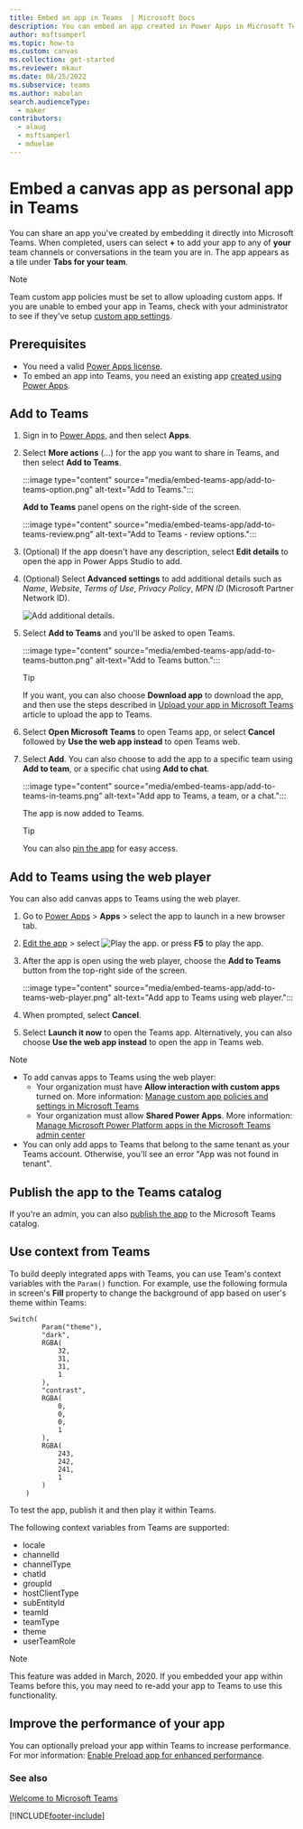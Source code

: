 ```yaml
---
title: Embed an app in Teams  | Microsoft Docs
description: You can embed an app created in Power Apps in Microsoft Teams to share it.
author: msftsamperl
ms.topic: how-to
ms.custom: canvas
ms.collection: get-started
ms.reviewer: mkaur
ms.date: 08/25/2022
ms.subservice: teams
ms.author: mabolan
search.audienceType: 
  - maker
contributors:
  - alaug
  - msftsamperl
  - mduelae
---
```

# Embed a canvas app as personal app in Teams

You can share an app you've created by embedding it directly into Microsoft Teams. When completed, users can select **+** to add your app to any of **your** team channels or conversations in the team you are in. The app appears as a tile under **Tabs for your team**.

> [!NOTE]
> Team custom app policies must be set to allow uploading custom apps. If you are unable to embed your app in Teams, check with your administrator to see if they've setup [custom app settings](/MicrosoftTeams/teams-custom-app-policies-and-settings#custom-app-policy-and-settings).

## Prerequisites

- You need a valid [Power Apps license](/power-platform/admin/pricing-billing-skus).
- To embed an app into Teams, you need an existing app [created using Power Apps](../maker/canvas-apps/data-platform-create-app.md).

## Add to Teams

1. Sign in to [Power Apps](https://make.powerapps.com), and then select **Apps**.

1. Select **More actions** (...) for the app you want to share in Teams, and then select **Add to Teams**.

    :::image type="content" source="media/embed-teams-app/add-to-teams-option.png" alt-text="Add to Teams.":::

    **Add to Teams** panel opens on the right-side of the screen.

    :::image type="content" source="media/embed-teams-app/add-to-teams-review.png" alt-text="Add to Teams - review options.":::

1. (Optional) If the app doesn't have any description, select **Edit details** to open the app in Power Apps Studio to add.

1. (Optional) Select **Advanced settings** to add additional details such as *Name*, *Website*, *Terms of Use*, *Privacy Policy*, *MPN ID* (Microsoft Partner Network ID).

    ![Add additional details.](media/embed-teams-app/additional-settings-embed.png "Add additional details")

1. Select **Add to Teams** and you'll be asked to open Teams.

    :::image type="content" source="media/embed-teams-app/add-to-teams-button.png" alt-text="Add to Teams button.":::

    > [!TIP]
    > If you want, you can also choose **Download app** to download the app, and then use the steps described in [Upload your app in Microsoft Teams](/microsoftteams/platform/concepts/deploy-and-publish/apps-upload) article to upload the app to Teams.

1. Select **Open Microsoft Teams** to open Teams app, or select **Cancel** followed by **Use the web app instead** to open Teams web.

1. Select **Add**. You can also choose to add the app to a specific team using **Add to team**, or a specific chat using **Add to chat**.

    :::image type="content" source="media/embed-teams-app/add-to-teams-in-teams.png" alt-text="Add app to Teams, a team, or a chat.":::

    The app is now added to Teams.

    > [!TIP]
    > You can also [pin the app](install-personal-app.md#pin-power-apps-to-teams) for easy access.

## Add to Teams using the web player

You can also add canvas apps to Teams using the web player.

1. Go to [Power Apps](https://make.powerapps.com) > **Apps** > select the app to launch in a new browser tab.

1. [Edit the app](../maker/canvas-apps/edit-app.md) > select ![Play the app.](media/embed-teams-app/play.png) or press **F5** to play the app.

1. After the app is open using the web player, choose the **Add to Teams** button from the top-right side of the screen.

    :::image type="content" source="media/embed-teams-app/add-to-teams-web-player.png" alt-text="Add app to Teams using web player.":::

1. When prompted, select **Cancel**.

1. Select **Launch it now** to open the Teams app. Alternatively, you can also choose **Use the web app instead** to open the app in Teams web.

> [!NOTE]
> - To add canvas apps to Teams using the web player:
>     - Your organization must have **Allow interaction with custom apps** turned on. More information: [Manage custom app policies and settings in Microsoft Teams](/microsoftteams/teams-custom-app-policies-and-settings)
>     - Your organization must allow **Shared Power Apps**. More information: [Manage Microsoft Power Platform apps in the Microsoft Teams admin center](/microsoftteams/manage-power-platform-apps)
> - You can only add apps to Teams that belong to the same tenant as your Teams account. Otherwise, you'll see an error "App was not found in tenant".

## Publish the app to the Teams catalog

If you're an admin, you can also [publish the app](/microsoftteams/tenant-apps-catalog-teams) to the Microsoft Teams catalog.

## Use context from Teams

To build deeply integrated apps with Teams, you can use Team's context variables with the `Param()` function. For example, use the following formula in screen's **Fill** property to change the background of app based on user's theme within Teams:

```
Switch(
        Param("theme"),
        "dark",
        RGBA(
            32,
            31,
            31,
            1
        ),
        "contrast",
        RGBA(
            0,
            0,
            0,
            1
        ),
        RGBA(
            243,
            242,
            241,
            1
        )
    )
```

To test the app, publish it and then play it within Teams.

The following context variables from Teams are supported:

- locale
- channelId
- channelType
- chatId
- groupId
- hostClientType
- subEntityId
- teamId
- teamType
- theme
- userTeamRole

> [!NOTE]
> This feature was added in March, 2020. If you embedded your app within Teams before this, you may need to re-add your app to Teams to use this functionality.

## Improve the performance of your app

You can optionally preload your app within Teams to increase performance. For mor information: [Enable Preload app for enhanced performance](../maker/canvas-apps/performance-tips.md#enable-preload-app-for-enhanced-performance). 

### See also

[Welcome to Microsoft Teams](/MicrosoftTeams/teams-overview)


[!INCLUDE[footer-include](../includes/footer-banner.md)]
